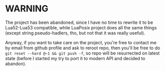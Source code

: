 # WARNING

The project has been abandoned, since I have no time to rewrite it to be
Lua52-Lua53 compatible, while LuaPosix project does all the same things
(except string pseudo-hadlers, tho, but not that it was really useful).

Anyway, if you want to take care on the project, you're free to contact me by
email from github profile and ask to reroot repo, then you'll be free to do
`git reset --hard @~1 && git push -f`, so repo will be resurrected on latest
state (before I started my try to port it to modern API and decided to abandon).
